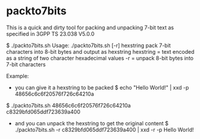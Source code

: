 # packto7bits

This is a quick and dirty tool for packing and unpacking 7-bit text as specified in 3GPP TS 23.038 V5.0.0

$ ./packto7bits.sh
Usage: ./packto7bits.sh [-r] hexstring
      pack 7-bit characters into 8-bit bytes and output as hexstring
      hexstring = text encoded as a string of two character hexadecimal values
      -r = unpack 8-bit bytes into 7-bit characters

Example:
- you can give it a hexstring to be packed
$ echo "Hello World!" | xxd -p
48656c6c6f20576f726c64210a

$ ./packto7bits.sh 48656c6c6f20576f726c64210a
c8329bfd065ddf723639a400

- and you can unpack the hexstring to get the original content
$ ./packto7bits.sh -r c8329bfd065ddf723639a400 | xxd -r -p
Hello World!


